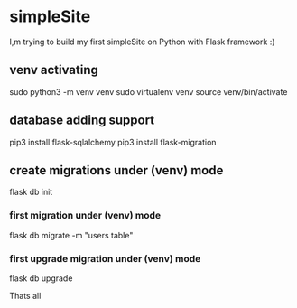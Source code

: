 # simpleSite
I,m trying to build my first simpleSite on Python with Flask framework :)

## venv activating

sudo python3 -m venv venv
sudo virtualenv venv
source venv/bin/activate

## database adding support

pip3 install flask-sqlalchemy
pip3 install flask-migration

## create migrations under (venv) mode
flask db init

### first migration under (venv) mode
flask db migrate -m "users table"

### first upgrade migration under (venv) mode
flask db upgrade

Thats all

